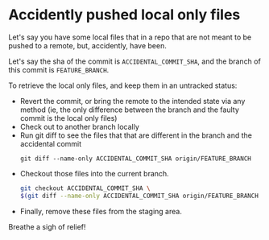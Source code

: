 # Accidently pushed local only files

Let's say you have some local files that in a repo that are not meant to be
pushed to a remote, but, accidently, have been.

Let's say the sha of the commit is `ACCIDENTAL_COMMIT_SHA`, and the
branch of this commit is `FEATURE_BRANCH`.

To retrieve the local only files, and keep them in an untracked status:

- Revert the commit, or bring the remote to the intended state via any method
    (ie, the only difference between the branch and the faulty commit is the
    local only files)
- Check out to another branch locally
- Run git diff to see the files that that are different in the branch and the
    accidental commit
    ```
    git diff --name-only ACCIDENTAL_COMMIT_SHA origin/FEATURE_BRANCH
    ```
- Checkout those files into the current branch.
    ```bash
    git checkout ACCIDENTAL_COMMIT_SHA \
    $(git diff --name-only ACCIDENTAL_COMMIT_SHA origin/FEATURE_BRANCH | xargs)
    ```
- Finally, remove these files from the staging area.

Breathe a sigh of relief!
